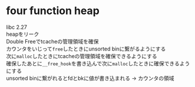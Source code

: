 # four function heap
libc 2.27  
heapをリーク  
Double Freeでtcacheの管理領域を確保  
カウンタをいじって`free`したときにunsorted binに繋がるようにする  
次に`malloc`したときにtcacheの管理領域を確保できるようにする  
確保したあとに`__free_hook`を書き込んで次に`malloc`したときに確保できるようにする  
unsorted binに繋がれるとfdとbkに値が書き込まれる -> カウンタの領域  
